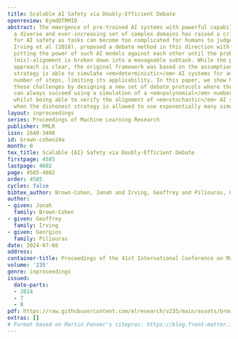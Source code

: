 ```yaml
---
title: Scalable AI Safety via Doubly-Efficient Debate
openreview: 6jmdOTRMIO
abstract: The emergence of pre-trained AI systems with powerful capabilities across
  a diverse and ever-increasing set of complex domains has raised a critical challenge
  for AI safety as tasks can become too complicated for humans to judge directly.
  Irving et al (2018). proposed a debate method in this direction with the goal of
  pitting the power of such AI models against each other until the problem of identifying
  (mis)-alignment is broken down into a manageable subtask. While the promise of this
  approach is clear, the original framework was based on the assumption that the honest
  strategy is able to simulate <em>deterministic</em> AI systems for an <em>exponential</em>
  number of steps, limiting its applicability. In this paper, we show how to address
  these challenges by designing a new set of debate protocols where the honest strategy
  can always succeed using a simulation of a <em>polynomial</em> number of steps,
  whilst being able to verify the alignment of <em>stochastic</em> AI systems, even
  when the dishonest strategy is allowed to use exponentially many simulation steps.
layout: inproceedings
series: Proceedings of Machine Learning Research
publisher: PMLR
issn: 2640-3498
id: brown-cohen24a
month: 0
tex_title: Scalable {AI} Safety via Doubly-Efficient Debate
firstpage: 4585
lastpage: 4602
page: 4585-4602
order: 4585
cycles: false
bibtex_author: Brown-Cohen, Jonah and Irving, Geoffrey and Piliouras, Georgios
author:
- given: Jonah
  family: Brown-Cohen
- given: Geoffrey
  family: Irving
- given: Georgios
  family: Piliouras
date: 2024-07-08
address:
container-title: Proceedings of the 41st International Conference on Machine Learning
volume: '235'
genre: inproceedings
issued:
  date-parts:
  - 2024
  - 7
  - 8
pdf: https://raw.githubusercontent.com/mlresearch/v235/main/assets/brown-cohen24a/brown-cohen24a.pdf
extras: []
# Format based on Martin Fenner's citeproc: https://blog.front-matter.io/posts/citeproc-yaml-for-bibliographies/
---
```

